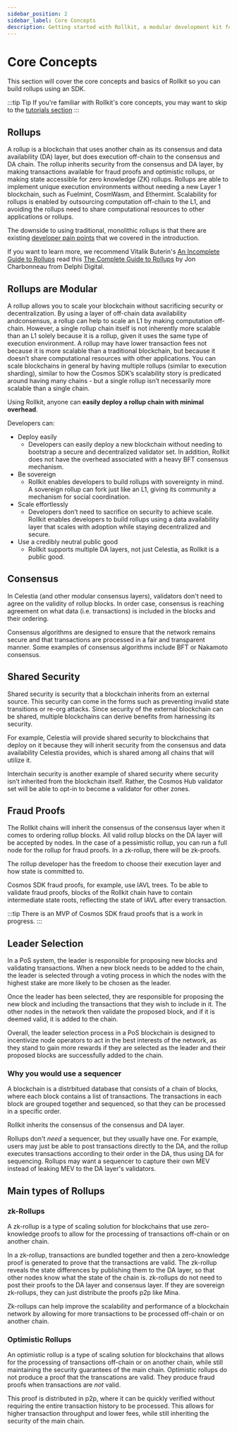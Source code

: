 ```yaml
---
sidebar_position: 2
sidebar_label: Core Concepts
description: Getting started with Rollkit, a modular development kit for building rollup chains.
---
```


# Core Concepts

This section will cover the core concepts and basics of Rollkit so you can
build rollups using an SDK.

:::tip Tip
If you're familiar with Rollkit's core concepts, you may want to skip to the
[tutorials section](../category/tutorials)
:::

## Rollups

A rollup is a blockchain that uses another chain as its consensus and data
availability (DA) layer, but does execution off-chain to the consensus and
DA chain. The rollup inherits security from the consensus and DA layer, by
making transactions available for fraud proofs and optimistic rollups, or
making state accessible for zero knowledge (ZK) rollups. Rollups are able
to implement unique execution environments without needing a new Layer 1
blockchain, such as Fuelmint, CosmWasm, and Ethermint. Scalability for
rollups is enabled by outsourcing computation off-chain to the L1, and
avoiding the rollups need to share computational resources to other
applications or rollups.

The downside to using traditional, monolithic rollups is that there are
existing [developer pain points](./intro.md#developer-pain-points)
that we covered in the introduction.

If you want to learn more, we recommend Vitalik Buterin's
[An Incomplete Guide to Rollups](https://vitalik.ca/general/2021/01/05/rollup.html)
read this [The Complete Guide to Rollups](https://members.delphidigital.io/reports/the-complete-guide-to-rollups)
by Jon Charbonneau from Delphi Digital.

## Rollups are Modular

A rollup allows you to scale your blockchain without sacrificing security or
decentralization. By using a layer of off-chain data availability andconsensus,
a rollup can help to scale an L1 by making computation off-chain. However, a
single rollup chain itself is not inherently more scalable than an L1 solely
because it is a rollup, given it uses the same type of execution environment.
A rollup may have lower transaction fees not because it is more scalable than
a traditional blockchain, but because it doesn’t share computational
resources with other applications. You can scale blockchains in general by
having multiple rollups (similar to execution sharding), similar to how the
Cosmos SDK’s scalability story is predicated around having many chains - but
a single rollup isn’t necessarily more scalable than a single chain.

Using Rollkit, anyone can **easily deploy a rollup chain with minimal overhead**.

Developers can:

- Deploy easily
  - Developers can easily deploy a new blockchain without needing to bootstrap
  a secure and decentralized validator set. In addition, Rollkit does not have
  the overhead associated with a heavy BFT consensus mechanism.
- Be sovereign
  - Rollkit enables developers to build rollups with sovereignty in mind. A
  sovereign rollup can fork just like an L1, giving its community a mechanism
  for social coordination.
- Scale effortlessly
  - Developers don’t need to sacrifice on security to achieve scale. Rollkit
  enables developers to build rollups using a data availability layer that
  scales with adoption while staying decentralized and secure.
- Use a credibly neutral public good
  - Rollkit supports multiple DA layers, not just Celestia, as Rollkit is a
  public good.

## Consensus

In Celestia (and other modular consensus layers), validators don't need to
agree on the validity of rollup blocks. In order case, consensus is reaching
agreement on what data (i.e. transactions) is included in the blocks and
their ordering.

Consensus algorithms are designed to ensure that the network remains secure
and that transactions are processed in a fair and transparent manner. Some
examples of consensus algorithms include BFT or Nakamoto consensus.

## Shared Security

Shared security is security that a blockchain inherits from an external source.
This security can come in the forms such as preventing invalid state
transitions or re-org attacks. Since security of the external blockchain can
be shared, multiple blockchains can derive benefits from harnessing its
security.

For example, Celestia will provide shared security to blockchains that deploy
on it because they will inherit security from the consensus and data
availability Celestia provides, which is shared among all chains that will
utilize it.

Interchain security is another example of shared security where security
isn’t inherited from the blockchain itself. Rather, the Cosmos Hub validator
set will be able to opt-in to become a validator for other zones.

## Fraud Proofs

The Rollkit chains will inherit the consensus of the consensus layer when
it comes to ordering rollup blocks. All valid rollup blocks on the DA layer
will be accepted by nodes. In the case of a pessimistic rollup, you can
run a full node for the rollup for fraud proofs. In a zk-rollup, there will
be zk-proofs.

The rollup developer has the freedom to choose their execution layer and
how state is committed to.

Cosmos SDK fraud proofs, for example, use IAVL trees. To be able to validate
fraud proofs, blocks of the Rollkit chain have to contain intermediate state
roots, reflecting the state of IAVL after every transaction.

:::tip
There is an MVP of Cosmos SDK fraud proofs that is a work in progress.
:::

## Leader Selection

In a PoS system, the leader is responsible for proposing new blocks and
validating transactions. When a new block needs to be added to the chain,
the leader is selected through a voting process in which the nodes with
the highest stake are more likely to be chosen as the leader.

Once the leader has been selected, they are responsible for proposing the
new block and including the transactions that they wish to include in it.
The other nodes in the network then validate the proposed block, and if
it is deemed valid, it is added to the chain.

Overall, the leader selection process in a PoS blockchain is designed to
incentivize node operators to act in the best interests of the network,
as they stand to gain more rewards if they are selected as the leader
and their proposed blocks are successfully added to the chain.

### Why you would use a sequencer

A blockchain is a distrbitued database that consists of a chain of blocks,
where each block contains a list of transactions. The transactions in each
block are grouped together and sequenced, so that they can be processed
in a specific order.

Rollkit inherits the consensus of the consensus and DA layer.

Rollups don't *need* a sequencer, but they usually have one. For example,
users may just be able to post transactions directly to the DA, and the
rollup executes transactions according to their order in the DA, thus using
DA for sequencing. Rollups may want a sequencer to capture their own MEV
instead of leaking MEV to the DA layer's validators.

## Main types of Rollups

### zk-Rollups

A zk-rollup is a type of scaling solution for blockchains that use
zero-knowledge proofs to allow for the processing of transactions
off-chain or on another chain.

In a zk-rollup, transactions are bundled together and then a zero-knowledge
proof is generated to prove that the transactions are valid. The zk-rollup
reveals the state differences by publishing them to the DA layer, so that
other nodes know what the state of the chain is. zk-rollups do not need to
post their proofs to the DA layer and consensus layer. If they are sovereign
zk-rollups, they can just distribute the proofs p2p like Mina.

Zk-rollups can help improve the scalability and performance of a blockchain
network by allowing for more transactions to be processed off-chain or on
another chain.

### Optimistic Rollups

An optimistic rollup is a type of scaling solution for blockchains that
allows for the processing of transactions off-chain or on another chain,
while still maintaining the security guarantees of the main chain. Optimistic
rollups do not produce a proof that the transcations are valid. They produce
fraud proofs when transactions are *not* valid.

This proof is distributed in p2p, where it can be quickly
verified without requiring the entire transaction history to be processed.
This allows for higher transaction throughput and lower fees, while still
inheriting the security of the main chain.
